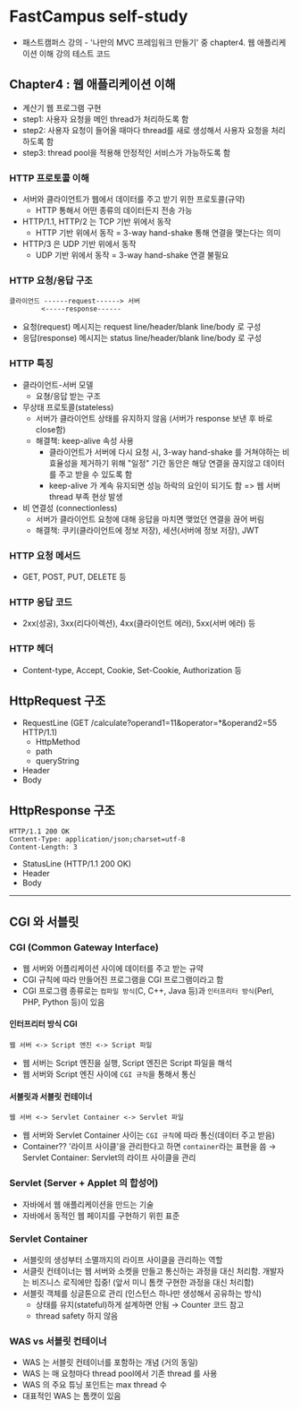 # FastCampus self-study
- 패스트캠퍼스 강의 - '나만의 MVC 프레임워크 만들기' 중 chapter4. 웹 애플리케이션 이해 강의 테스트 코드

## Chapter4 : 웹 애플리케이션 이해
- 계산기 웹 프로그램 구현
- step1: 사용자 요청을 메인 thread가 처리하도록 함
- step2: 사용자 요청이 들어올 때마다 thread를 새로 생성해서 사용자 요청을 처리하도록 함
- step3: thread pool을 적용해 안정적인 서비스가 가능하도록 함

### HTTP 프로토콜 이해
- 서버와 클라이언트가 웹에서 데이터를 주고 받기 위한 프로토콜(규약)
    - HTTP 통해서 어떤 종류의 데이터든지 전송 가능
- HTTP/1.1, HTTP/2 는 TCP 기반 위에서 동작
    - HTTP 기반 위에서 동작 = 3-way hand-shake 통해 연결을 맺는다는 의미
- HTTP/3 은 UDP 기반 위에서 동작
    - UDP 기반 위에서 동작 = 3-way hand-shake 연결 불필요

### HTTP 요청/응답 구조
```
클라이언드 ------request------> 서버
        <-----response------
```
- 요청(request) 메시지는 request line/header/blank line/body 로 구성
- 응답(response) 메시지는 status line/header/blank line/body 로 구성

### HTTP 특징
- 클라이언트-서버 모델
    - 요쳥/응답 받는 구조
- 무상태 프로토콜(stateless)
    - 서버가 클라이언트 상태를 유지하지 않음 (서버가 response 보낸 후 바로 close함)
    - 해결책: keep-alive 속성 사용
        - 클라이언트가 서버에 다시 요청 시, 3-way hand-shake 를 거쳐야하는 비효율성을 제거하기 위해 "일정" 기간 동안은 해당 연결을 끊지않고 데이터를 주고 받을 수 있도록 함
        - keep-alive 가 계속 유지되면 성능 하락의 요인이 되기도 함 => 웹 서버 thread 부족 현상 발생
- 비 연결성 (connectionless)
    - 서버가 클라이언트 요청에 대해 응답을 마치면 맺었던 연결을 끊어 버림
    - 해결책: 쿠키(클라이언트에 정보 저장), 세션(서버에 정보 저장), JWT

### HTTP 요청 메서드
- GET, POST, PUT, DELETE 등

### HTTP 응답 코드
- 2xx(성공), 3xx(리다이렉션), 4xx(클라이언트 에러), 5xx(서버 에러) 등

### HTTP 헤더
- Content-type, Accept, Cookie, Set-Cookie, Authorization 등

## HttpRequest 구조
- RequestLine (GET /calculate?operand1=11&operator=*&operand2=55 HTTP/1.1)
  - HttpMethod
  - path
  - queryString
- Header
- Body

## HttpResponse 구조
``` sample
HTTP/1.1 200 OK
Content-Type: application/json;charset=utf-8
Content-Length: 3
```
- StatusLine (HTTP/1.1 200 OK)
- Header
- Body

<hr>

## CGI 와 서블릿
### CGI (Common Gateway Interface)
- 웹 서버와 어플리케이션 사이에 데이터를 주고 받는 규약
- CGI 규칙에 따라 만들어진 프로그램을 CGI 프로그램이라고 함
- CGI 프로그램 종류로는 ``컴파일 방식``(C, C++, Java 등)과 ``인터프리터 방식``(Perl, PHP, Python 등)이 있음

#### 인터프리터 방식 CGI
```
웹 서버 <-> Script 엔진 <-> Script 파일
```
- 웹 서버는 Script 엔진을 실행, Script 엔진은 Script 파일을 해석
- 웹 서버와 Script 엔진 사이에 ``CGI 규칙``을 통해서 통신
#### 서블릿과 서블릿 컨테이너
```
웹 서버 <-> Servlet Container <-> Servlet 파일
```
- 웹 서버와 Servlet Container 사이는 ``CGI 규칙``에 따라 통신(데이터 주고 받음)
- Container?? '라이프 사이클'을 관리한다고 하면 ``container``라는 표현을 씀 → Servlet Container: Servlet의 라이프 사이클을 관리

### Servlet (Server + Applet 의 합성어)
- 자바에서 웹 애플리케이션을 만드는 기술
- 자바에서 동적인 웹 페이지를 구현하기 위힌 표준

### Servlet Container
- 서블릿의 생성부터 소멸까지의 라이프 사이클을 관리하는 역할
- 서클릿 컨테이너는 웹 서버와 소켓을 만들고 통신하는 과정을 대신 처리함. 개발자는 비즈니스 로직에만 집중! (앞서 미니 톰캣 구현한 과정을 대신 처리함)
- 서블릿 객체를 싱글톤으로 관리 (인스턴스 하나만 생성해서 공유하는 방식)
  - 상태를 유지(stateful)하게 설계하면 안됨 → Counter 코드 참고
  - thread safety 하지 않음

### WAS vs 서블릿 컨테이너
- WAS 는 서블릿 컨테이너를 포함하는 개념 (거의 동일)
- WAS 는 매 요청마다 thread pool에서 기존 thread 를 사용
- WAS 의 주요 튜닝 포인트는 max thread 수
- 대표적인 WAS 는 톰캣이 있음